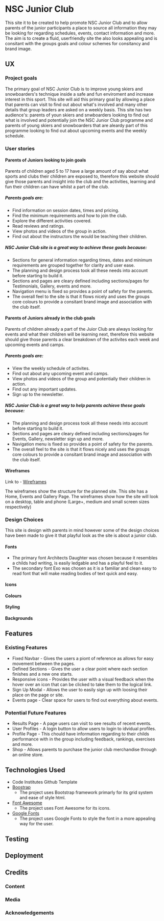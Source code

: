 # NSC Junior Club

This site it to be created to help promote NSC Junior Club and to allow parents of the junior participants a place to source all information they may be looking for regarding schedules, events, contact information and more. The aim is to create a fluid, userfriendly site the also looks appealing and is consitant with the groups goals and colour schemes for consitancy and brand image.

## UX

### Project goals

The primary goal of NSC Junior Club is to improve young skiers and snowboarders's technique inside a safe and fun enviroment and increase interest in this sport. This site will aid this primary goal by allowing a place that parents can visit to find out about what's involved and many other details that group leaders are asked on a weekly basis. This site has two audience's: parents of youn skiers and snwboarders looking to find out what is involved and potentially join the NSC Junior Club programme and parents of young skiers and snowboarders that are aleardy part of this programme looking to find out about upcoming events and the weekly schedule.

### User stories

#### Parents of Juniors looking to join goals

Parents of children aged 5 to 17 have a large amount of say about what sports and clubs their children are exposed to, therefore this website should give those parents and insight into the club and the activities, learning and fun their children can have whilst a part of the club.

##### Parents goals are:

* Find information on session dates, times and pricing.
* Find the minimum requirements and how to join the club.
* Explore the different activities covered.
* Read reviews and ratings.
* View photos and videos of the group in action.
* Find out about the instructors the would be teaching their children.

##### NSC Junior Club site is a great way to achieve these goals because:

* Sections for general information regarding times, dates and minimum requirements are grouped together for clarity and user ease.
* The planning and design process took all these needs into account before starting to build it.
* Sections and pages are cleary defined including sections/pages for Testimonials, Gallery, events and more.
* Navigation menu is fixed so provides a point of safety for the parents.
* The overall feel to the site is that it flows nicely and uses the groups core colours to provide a consitant brand image and association with the club itself.

#### Parents of Juniors already in the club goals

Parents of children already a part of the Juior Club are always looking for events and what their children will be learning next, therefore this website should give those parents a clear breakdown of the activites each week and upcoming events and camps.

##### Parents goals are:

* View the weekly schedule of activites.
* Find out about any upcoming event and camps.
* View photos and videos of the group and potentially their children in action.
* Find out any important updates.
* Sign up to the newsletter.

##### NSC Junior Club is a great way to help parents achieve these goals because:

* The planning and design process took all these needs into account before starting to build it.
* Sections and pages are cleary defined including sections/pages for Events, Gallery, newsletter sign up and more.
* Navigation menu is fixed so provides a point of safety for the parents.
* The overall feel to the site is that it flows nicely and uses the groups core colours to provide a consitant brand image and association with the club itself.

#### Wireframes

Link to - [Wireframes](https://balsamiq.cloud/sg2nw91/ptckitt)

The wireframes show the structure for the planned site. This site has a Home, Events and Gallery Page. The wireframes show how the site will look on a desktop, table and phone (Large+, medium and small screen sizes respectively)

### Design Choices

This site is design with parents in mind however some of the design choices have been made to give it that playful look as the site is about a junior club.

#### Fonts

* The primary font Architects Daughter was chosen because it resembles a childs had writing, is easily ledgable and has a playful feel to it.
* The secondary font Exo was chosen as it is a familiar and clean easy to read font that will make reading bodies of text quick and easy.

#### Icons

#### Colours

#### Styling

#### Backgrounds

## Features

### Existing Features

* Fixed Navbar - Gives the users a piont of reference as allows for easy movement between the pages.
* Defined Sections - Gives the user a clear point where each section finishes and a new one starts.
* Responsive icons - Provides the user with a visual feedback when the hover over an icon that can be clicked to take them to the logical link.
* Sign Up Modal - Allows the user to easily sign up with loosing their place on the page or site.
* Events page - Clear space for users to find out everything about events.

### Potential Future Features

* Results Page - A page users can visit to see results of recent events.
* User Profiles - A login button to allow users to login to idvidual profiles.
* Profile Page - This chould have information regarding to their childs performance with in the group including feedback, rankings, exercises and more.
* Shop - Allows parents to purchase the junior club merchandise through an online store.

## Technologies Used

* Code Institutes Github Template
* [Boostrap](https://getbootstrap.com/)
    * The project uses Bootstrap framework primarly for its grid system and ease of style html.
* [Font Awesome](https://fontawesome.com/)
    * The project uses Font Awesome for its icons.
* [Google Fonts](https://fonts.google.com/)
    * The project uses Google Fonts to style the font in a more appealing way for the user.

## Testing

## Deployment

## Credits

### Content

### Media

### Acknowledgements